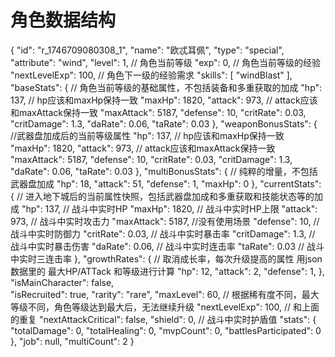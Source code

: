 # 角色数据结构

{
    "id": "r_1746709080308_1",
    "name": "欧忒耳佩",
    "type": "special",
    "attribute": "wind",
    "level": 1,                                    // 角色当前等级
    "exp": 0,                                      // 角色当前等级的经验
    "nextLevelExp": 100,                           // 角色下一级的经验需求
    "skills": [
        "windBlast"
    ],
    "baseStats": {                                 // 角色当前等级的基础属性，不包括装备和多重获取的加成
        "hp": 137,                                 //  hp应该和maxHp保持一致
        "maxHp": 1820,
        "attack": 973,                              //  attack应该和maxAttack保持一致
        "maxAttack": 5187,
        "defense": 10,
        "critRate": 0.03,
        "critDamage": 1.3,
        "daRate": 0.06,
        "taRate": 0.03
    },
    "weaponBonusStats": {                           //武器盘加成后的当前等级属性
        "hp": 137,                                       //  hp应该和maxHp保持一致   
        "maxHp": 1820,
        "attack": 973,                                     //  attack应该和maxAttack保持一致
        "maxAttack": 5187,
        "defense": 10,
        "critRate": 0.03,
        "critDamage": 1.3,
        "daRate": 0.06,
        "taRate": 0.03
    },
    "multiBonusStats": {                               // 纯粹的增量，不包括武器盘加成
        "hp": 18,
        "attack": 51,
        "defense": 1,
        "maxHp": 0
    },
    "currentStats": {                                  // 进入地下城后的当前属性快照，包括武器盘加成和多重获取和技能状态等的加成
        "hp": 137,                                      // 战斗中实时HP
        "maxHp": 1820,                                  // 战斗中实时HP上限
        "attack": 973,                                  // 战斗中实时攻击力
        "maxAttack": 5187,                               //没有使用场景
        "defense": 10,                                   //战斗中实时防御力
        "critRate": 0.03,                                 // 战斗中实时暴击率
        "critDamage": 1.3,                                 // 战斗中实时暴击伤害
        "daRate": 0.06,                                    // 战斗中实时连击率
        "taRate": 0.03                                    // 战斗中实时三连击率
    },
    "growthRates": {                                   // 取消成长率，每次升级提高的属性 用json数据里的 最大HP/ATTack 和等级进行计算
        "hp": 12,
        "attack": 2,
        "defense": 1,
    },
    "isMainCharacter": false,     
    "isRecruited": true,
    "rarity": "rare",
    "maxLevel": 60,                                         // 根据稀有度不同，最大等级不同，角色等级达到最大后，无法继续升级
    "nextLevelExp": 100,                                    // 和上面的重复
    "nextAttackCritical": false,
    "shield": 0,                                            // 战斗中实时护盾值
    "stats": {
        "totalDamage": 0,
        "totalHealing": 0,
        "mvpCount": 0,
        "battlesParticipated": 0
    },
    "job": null,
    "multiCount": 2
}